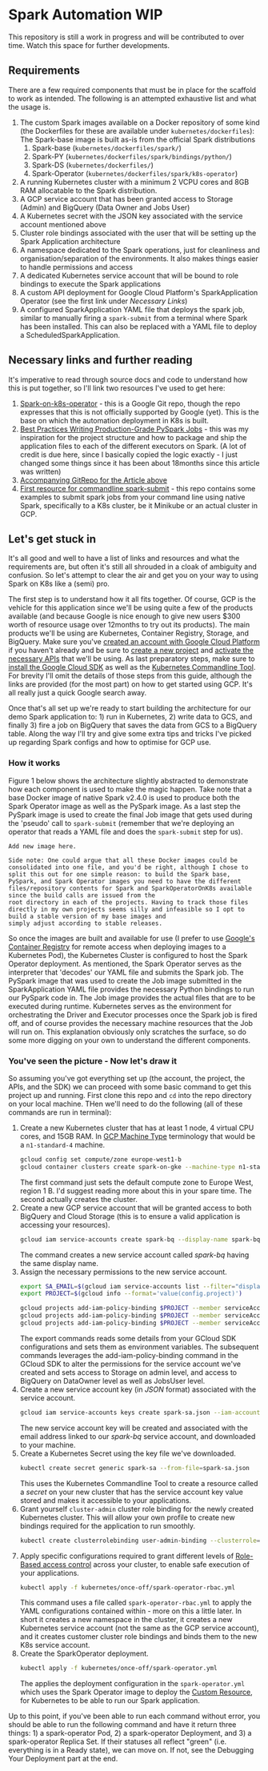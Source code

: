 # Spark Automation WIP
This repository is still a work in progress and will be contributed to over time. 
Watch this space for further developments.

## Requirements
There are a few required components that must be in place for the scaffold to work as intended. The following 
is an attempted exhaustive list and what the usage is. 
1. The custom Spark images available on a Docker repository of some kind (the Dockerfiles for these are available under 
`kubernetes/dockerfiles`): 
    The Spark-base image is built as-is from the official Spark distributions
    1. Spark-base (`kubernetes/dockerfiles/spark/`)
    1. Spark-PY (`kubernetes/dockerfiles/spark/bindings/python/`)
    1. Spark-DS (`kubernetes/dockerfiles/`)
    1. Spark-Operator (`kubernetes/dockerfiles/spark/k8s-operator`)
1. A running Kubernetes cluster with a minimum 2 VCPU cores and 8GB RAM allocatable to the Spark distribution.
1. A GCP service account that has been granted access to Storage (Admin) and BigQuery (Data Owner and Jobs User)
1. A Kubernetes secret with the JSON key associated with the service account mentioned above
1. Cluster role bindings associated with the user that will be setting up the Spark Application architecture
1. A namespace dedicated to the Spark operations, just for cleanliness and organisation/separation of the environments.
It also makes things easier to handle permissions and access
1. A dedicated Kubernetes service account that will be bound to role bindings to execute the Spark applications
1. A custom API deployment for Google Cloud Platform's SparkApplication Operator (see the first link under _Necessary Links_)
1. A configured SparkApplication YAML file that deploys the spark job, similar to manually firing a `spark-submit` from 
a terminal where Spark has been installed. This can also be replaced with a YAML file to deploy a ScheduledSparkApplication.   

## Necessary links and further reading
It's imperative to read through source docs and code to understand how this is put together, so I'll link two resources I've used to get here:
1. [Spark-on-k8s-operator](https://github.com/GoogleCloudPlatform/spark-on-k8s-operator) - this is a Google Git repo, though the repo
expresses that this is not officially supported by Google (yet). This is the base on which the automation deployment in K8s is built. 
1. [Best Practices Writing Production-Grade PySpark Jobs](https://developerzen.com/best-practices-writing-production-grade-pyspark-jobs-cb688ac4d20f) - this was 
my inspiration for the project structure and how to package and ship the application files to each of the different executors on Spark. (A lot of credit
is due here, since I basically copied the logic exactly - I just changed some things since it has been about 18months since this article was written)
1. [Accompanying GitRepo for the Article above](https://github.com/ekampf/PySpark-Boilerplate)
1. [First resource for commandline spark-submit](https://github.com/GoogleCloudPlatform/spark-on-k8s-gcp-examples) - this repo contains some examples 
to submit spark jobs from your command line using native Spark, specifically to a K8s cluster, be it Minikube or an actual cluster in GCP.

## Let's get stuck in
It's all good and well to have a list of links and resources and what the requirements are, but often it's still all shrouded
in a cloak of ambiguity and confusion. So let's attempt to clear the air and get you on your way to using Spark on K8s like a (semi) pro.

The first step is to understand how it all fits together. Of course, GCP is the vehicle for this application since we'll be using quite a few of the products available (and because Google is nice 
enough to give new users $300 worth of resource usage over 12months to try out its products). The main products we'll be using are Kubernetes, Container Registry, Storage,
and BigQuery. Make sure you've [created an account with Google Cloud Platform](https://console.cloud.google.com/freetrial/signup/tos) if you haven't already and be sure to 
[create a new project](https://cloud.google.com/resource-manager/docs/creating-managing-projects) and [activate the necessary APIs](https://cloud.google.com/endpoints/docs/openapi/enable-api) that we'll be using.
As last preparatory steps, make sure to [install the Google Cloud SDK](https://cloud.google.com/sdk/) as well as the [Kubernetes Commandline Tool](https://kubernetes.io/docs/tasks/tools/install-kubectl/).
For brevity I'll omit the details of those steps from this guide, although the links are provided (for the most part) on how to get started using GCP. It's all really just a quick Google search away.   

Once that's all set up we're ready to start building the architecture for our demo Spark application to: 1) run in Kubernetes, 
2) write data to GCS, and finally 3) fire a job on BigQuery that saves the data from GCS to a BigQuery table. Along the way I'll try and give some extra tips and tricks I've picked up
regarding Spark configs and how to optimise for GCP use.

### How it works 
Figure 1 below shows the architecture slightly abstracted to demonstrate how each component is used to make the magic happen. Take note that a base Docker image of native Spark v2.4.0 is used to
produce both the Spark Operator image as well as the PySpark image. As a last step the PySpark image is used to create the final Job image that gets used during the 'pseudo'
call to `spark-submit` (remember that we're deploying an operator that reads a YAML file and does the `spark-submit` step for us).

```image
Add new image here.
```

```text
Side note: One could argue that all these Docker images could be consolidated into one file, and you'd be right, although I chose to split this out for one simple reason: to build the Spark base, 
PySpark, and Spark Operator images you need to have the different files/repository contents for Spark and SparkOperatorOnK8s available since the build calls are issued from the 
root directory in each of the projects. Having to track those files directly in my own projects seems silly and infeasible so I opt to build a stable version of my base images and
simply adjust according to stable releases.
```

So once the images are built and available for use (I prefer to use [Google's Container Registry](https://cloud.google.com/container-registry/) for remote access when deploying images to a Kubernetes Pod), 
the Kubernetes Cluster is configured to
host the Spark Operator deployment. As mentioned, the Spark Operator serves as the interpreter that 'decodes' our YAML file and submits the Spark job. The PySpark image that was used to create the 
Job image submitted in the SparkApplication YAML file provides the necessary Python bindings to run our PySpark code in. The Job image provides the actual files that are to 
be executed during runtime. Kubernetes serves as the environment for orchestrating the Driver and Executor processes once the Spark job is fired off, and of course provides the necessary 
machine resources that the Job will run on. This explanation obviously only scratches the surface, so do some more digging on your own to understand the different components.

### You've seen the picture - Now let's draw it
So assuming you've got everything set up (the account, the project, the APIs, and the SDK) we can proceed with some basic command to get this project up and running. 
First clone this repo and `cd` into the repo directory on your local machine. THen we'll need to do the following (all of these commands are run in terminal):
1. Create a new Kubernetes cluster that has at least 1 node, 4 virtual CPU cores, and 15GB RAM. In [GCP Machine Type](https://cloud.google.com/compute/docs/machine-types) terminology that would be a `n1-standard-4` machine.
    ```bash
    gcloud config set compute/zone europe-west1-b
    gcloud container clusters create spark-on-gke --machine-type n1-standard-32 --num-nodes 1
    ```
    The first command just sets the default compute zone to Europe West, region 1 B. I'd suggest reading more about this in your spare time. The second actually creates the cluster.
1. Create a new GCP service account that will be granted access to both BigQuery and Cloud Storage (this is to ensure a valid application is accessing your resources).
    ```bash
    gcloud iam service-accounts create spark-bq --display-name spark-bq
    ```
    The command creates a new service account called _spark-bq_ having the same display name.
1. Assign the necessary permissions to the new service account.
    ```bash
    export SA_EMAIL=$(gcloud iam service-accounts list --filter="displayName:spark-bq" --format='value(email)')
    export PROJECT=$(gcloud info --format='value(config.project)')
    
    gcloud projects add-iam-policy-binding $PROJECT --member serviceAccount:$SA_EMAIL --role roles/storage.admin
    gcloud projects add-iam-policy-binding $PROJECT --member serviceAccount:$SA_EMAIL --role roles/bigquery.dataOwner
    gcloud projects add-iam-policy-binding $PROJECT --member serviceAccount:$SA_EMAIL --role roles/bigquery.jobUser
    ```
    The export commands reads some details from your GCloud SDK configurations and sets them as environment variables. The subsequent commands leverages
    the add-iam-policy-binding command in the GCloud SDK to alter the permissions for the service account we've created and sets access to Storage on admin level, and access to
    BigQuery on DataOwner level as well as JobsUser level.
1. Create a new service account key (in _JSON_ format) associated with the service account.
    ```bash
    gcloud iam service-accounts keys create spark-sa.json --iam-account $SA_EMAIL
    ```
    The new service account key will be created and associated with the email address linked to our _spark-bq_ service account, and downloaded to your machine. 
1. Create a Kubernetes Secret using the key file we've downloaded.
    ```bash
    kubectl create secret generic spark-sa --from-file=spark-sa.json
    ```
    This uses the Kubernetes Commandline Tool to create a resource called a _secret_ on your new cluster that has the service account key value stored and makes it accessible to your applications.
1. Grant yourself `cluster-admin` cluster role binding for the newly created Kubernetes cluster. This will allow your own profile to create new bindings required for the application to run smoothly.
    ```bash
    kubectl create clusterrolebinding user-admin-binding --clusterrole=cluster-admin --user=$(gcloud config get-value account)
    ```
1. Apply specific configurations required to grant different levels of [Role-Based access control](https://kubernetes.io/docs/reference/access-authn-authz/rbac/) across your cluster, to enable safe execution of your applications.
    ```bash
    kubectl apply -f kubernetes/once-off/spark-operator-rbac.yml
    ```
    This command uses a file called `spark-operator-rbac.yml` to apply the YAML configurations contained within - more on this a little later. In short it creates a new namespace
    in the cluster, it creates a new Kubernetes service account (not the same as the GCP service account), and it creates customer cluster role bindings and binds them to the 
    new K8s service account.
1. Create the SparkOperator deployment.
    ```bash
    kubectl apply -f kubernetes/once-off/spark-operator.yml
    ```
    The applies the deployment configuration in the `spark-operator.yml` which uses the Spark Operator image to deploy the [Custom Resource](https://kubernetes.io/docs/concepts/extend-kubernetes/api-extension/custom-resources/), 
    for Kubernetes to be able to run our Spark application.

Up to this point, if you've been able to run each command without error, you should be able to run the following command and have it return three things: 1) a spark-operator Pod,
2) a spark-operator Deployment, and 3) a spark-operator Replica Set. If their statuses all reflect "green" (i.e. everything is in a Ready state), we can move on. If not, see the Debugging
Your Deployment part at the end. 

